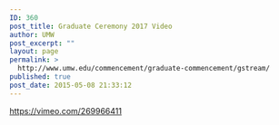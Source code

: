 ```yaml
---
ID: 360
post_title: Graduate Ceremony 2017 Video
author: UMW
post_excerpt: ""
layout: page
permalink: >
  http://www.umw.edu/commencement/graduate-commencement/gstream/
published: true
post_date: 2015-05-08 21:33:12
---
```

https://vimeo.com/269966411